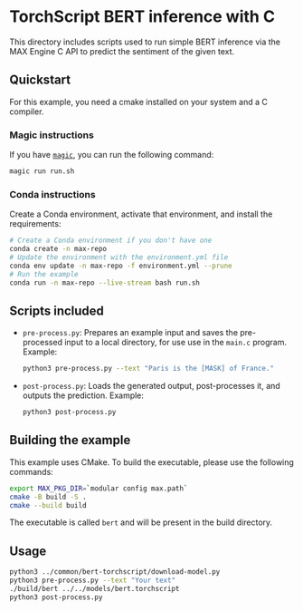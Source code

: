 # TorchScript BERT inference with C

This directory includes scripts used to run simple BERT inference via the MAX
Engine C API to predict the sentiment of the given text.

## Quickstart

For this example, you need a cmake installed on your system and a C compiler.

### Magic instructions

If you have [`magic`](https://docs.modular.com/magic), you can run the
following command:

```sh
magic run run.sh
```

### Conda instructions

Create a Conda environment, activate that environment, and install the
requirements:

```sh
# Create a Conda environment if you don't have one
conda create -n max-repo
# Update the environment with the environment.yml file
conda env update -n max-repo -f environment.yml --prune
# Run the example
conda run -n max-repo --live-stream bash run.sh
```

## Scripts included

- `pre-process.py`: Prepares an example input and saves the pre-processed input
to a local directory, for use use in the `main.c` program. Example:

    ```sh
    python3 pre-process.py --text "Paris is the [MASK] of France."
    ```

- `post-process.py`: Loads the generated output, post-processes it, and outputs
the prediction. Example:

    ```sh
    python3 post-process.py
    ```

## Building the example

This example uses CMake. To build the executable, please use the following
commands:

```sh
export MAX_PKG_DIR=`modular config max.path`
cmake -B build -S .
cmake --build build
```

The executable is called `bert` and will be present in the build directory.

## Usage

```sh
python3 ../common/bert-torchscript/download-model.py
python3 pre-process.py --text "Your text"
./build/bert ../../models/bert.torchscript
python3 post-process.py
```
